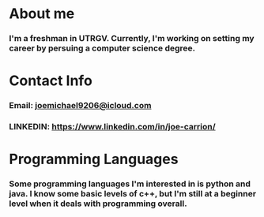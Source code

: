 # About me
### I'm a freshman in UTRGV. Currently, I'm working on setting my career by persuing a computer science degree. 

# Contact Info
### Email: joemichael9206@icloud.com
### LINKEDIN: https://www.linkedin.com/in/joe-carrion/

# Programming Languages
### Some programming languages I'm interested in is python and java. I know some basic levels of c++, but I'm still at a beginner level when it deals with programming overall.
<!--
**Joey00122/Joey00122** is a ✨ _special_ ✨ repository because its `README.md` (this file) appears on your GitHub profile.

Here are some ideas to get you started:

- 🔭 I’m currently working on ...
- 🌱 I’m currently learning ...
- 👯 I’m looking to collaborate on ...
- 🤔 I’m looking for help with ...
- 💬 Ask me about ...
- 📫 How to reach me: ...
- 😄 Pronouns: ...
- ⚡ Fun fact: ...
-->
